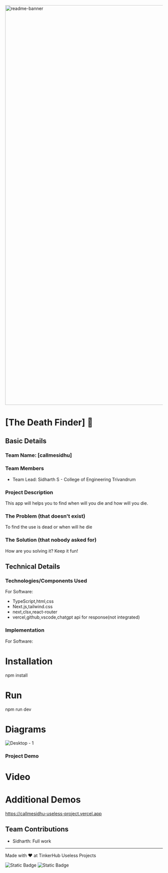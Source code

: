 <img width="1280" alt="readme-banner" src="https://github.com/user-attachments/assets/35332e92-44cb-425b-9dff-27bcf1023c6c">

# [The Death Finder] 🎯


## Basic Details
### Team Name: [callmesidhu]


### Team Members
- Team Lead: Sidharth S - College of Engineering Trivandrum

### Project Description
This app will helps you to find when will you die and how will you die.

### The Problem (that doesn't exist)
To find the use is dead or when will he die

### The Solution (that nobody asked for)
How are you solving it? Keep it fun!

## Technical Details
### Technologies/Components Used
For Software:
-  TypeScript,html,css 
-  Next.js,tailwind.css
-  next,clsx,react-router
-  vercel,github,vscode,chatgpt api for response(not integrated)


### Implementation
For Software:
# Installation
   npm install 

# Run
   npm run dev 


# Diagrams
 ![Desktop - 1](https://github.com/user-attachments/assets/83ae7d2d-c11d-4a59-930c-b029b1608706)


### Project Demo
# Video
 

# Additional Demos
  https://callmesidhu-useless-project.vercel.app

## Team Contributions
- Sidharth: Full work


---
Made with ❤️ at TinkerHub Useless Projects 

![Static Badge](https://img.shields.io/badge/TinkerHub-24?color=%23000000&link=https%3A%2F%2Fwww.tinkerhub.org%2F)
![Static Badge](https://img.shields.io/badge/UselessProject--24-24?link=https%3A%2F%2Fwww.tinkerhub.org%2Fevents%2FQ2Q1TQKX6Q%2FUseless%2520Projects)



